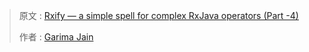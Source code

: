 > 原文 : [Rxify — a simple spell for complex RxJava operators (Part -4)](https://medium.com/fueled-engineering/rxify-a-simple-spell-for-complex-rxjava-operators-part-4-eb929d3e2240)
>
> 作者 : [Garima Jain](https://medium.com/@ragdroid?source=post_header_lockup)

